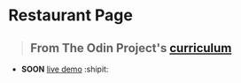 # Restaurant Page

> ## From The Odin Project's [curriculum](https://www.theodinproject.com/courses/javascript/lessons/restaurant-page)

- **SOON** [live demo]() :shipit:
